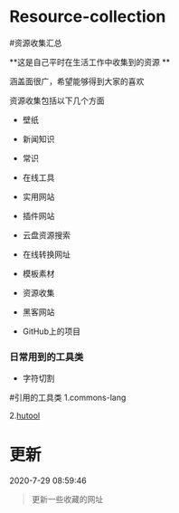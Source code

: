 # Resource-collection
#资源收集汇总

**这是自己平时在生活工作中收集到的资源 **

涵盖面很广，希望能够得到大家的喜欢

资源收集包括以下几个方面

* 壁纸
* 新闻知识
* 常识
* 在线工具
* 实用网站
* 插件网站
* 云盘资源搜索

* 在线转换网址
* 模板素材
* 资源收集
* 黑客网站
* GitHub上的项目

### 日常用到的工具类
* 字符切割

#引用的工具类
1.commons-lang

2.[hutool](https://www.hutool.cn/docs/#/)

# 更新
2020-7-29 08:59:46      
> 更新一些收藏的网址